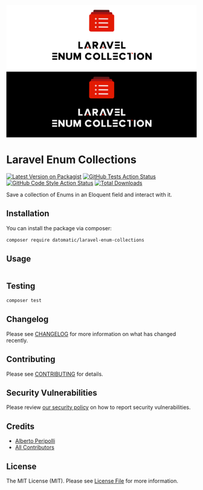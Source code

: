 ![Enum Helper-Dark](branding/dark.png#gh-dark-mode-only)![Enum Helper-Light](branding/light.png#gh-light-mode-only)
# Laravel Enum Collections

[![Latest Version on Packagist](https://img.shields.io/packagist/v/datomatic/laravel-enum-collections.svg?style=flat-square)](https://packagist.org/packages/datomatic/laravel-enum-collections)
[![GitHub Tests Action Status](https://img.shields.io/github/workflow/status/datomatic/laravel-enum-collections/run-tests?label=tests)](https://github.com/datomatic/laravel-enum-collections/actions?query=workflow%3Arun-tests+branch%3Amain)
[![GitHub Code Style Action Status](https://img.shields.io/github/workflow/status/datomatic/laravel-enum-collections/Fix%20PHP%20code%20style%20issues?label=code%20style)](https://github.com/datomatic/laravel-enum-collections/actions?query=workflow%3A"Fix+PHP+code+style+issues"+branch%3Amain)
[![Total Downloads](https://img.shields.io/packagist/dt/datomatic/laravel-enum-collections.svg?style=flat-square)](https://packagist.org/packages/datomatic/laravel-enum-collections)

Save a collection of Enums in an Eloquent field and interact with it.

## Installation

You can install the package via composer:

```bash
composer require datomatic/laravel-enum-collections
```

## Usage

```php
```

## Testing

```bash
composer test
```

## Changelog

Please see [CHANGELOG](CHANGELOG.md) for more information on what has changed recently.

## Contributing

Please see [CONTRIBUTING](CONTRIBUTING.md) for details.

## Security Vulnerabilities

Please review [our security policy](../../security/policy) on how to report security vulnerabilities.

## Credits

- [Alberto Peripolli](https://github.com/datomatic)
- [All Contributors](../../contributors)

## License

The MIT License (MIT). Please see [License File](LICENSE.md) for more information.
